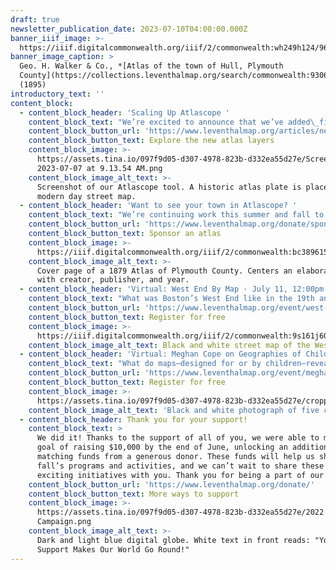```yaml
---
draft: true
newsletter_publication_date: 2023-07-10T04:00:00.000Z
banner_iiif_image: >-
  https://iiif.digitalcommonwealth.org/iiif/2/commonwealth:wh249h124/960,3164,7603,2521/2000,/0/default.jpg
banner_image_caption: >
  Geo. H. Walker & Co., *[Atlas of the town of Hull, Plymouth
  County](https://collections.leventhalmap.org/search/commonwealth:9306wn364)*
  (1895)
introductory_text: ''
content_block:
  - content_block_header: 'Scaling Up Atlascope '
    content_block_text: "We’re excited to announce that we’ve added\_five new atlas layers to Atlascope, extending coverage to Dover, Hull, and Lynn! Urban atlases are excellent snapshots of the historic geographies of cities, showing an impressive level of detail for streets, buildings, and neighborhoods. Beyond that, these atlases provide jumping-off points for telling new stories about the world around us. Check out this small selection of the kinds of stories you can find in the latest Atlascope layers.\n"
    content_block_button_url: 'https://www.leventhalmap.org/articles/new-layers-in-atlascope/'
    content_block_button_text: Explore the new atlas layers
    content_block_image: >-
      https://assets.tina.io/097f9d05-d307-4978-823b-d332ea55d27e/Screen Shot
      2023-07-07 at 9.13.54 AM.png
    content_block_image_alt_text: >-
      Screenshot of our Atlascope tool. A historic atlas plate is placed atop a
      modern day street map. 
  - content_block_header: 'Want to see your town in Atlascope? '
    content_block_text: "We’re continuing work this summer and fall to add dozens more Massachusetts towns to Atlascope. However,\_we need help from you and your communities to make this happen.\_Transforming a single town atlas from printed pages into a modern, computer-readable web-layer is\_[both costly and time-consuming](https://www.leventhalmap.org/articles/atlascope-explained-looking-between-the-cracks/), taking dozens of hours of skilled staff labor. If you’d like to see your town in Atlascope, and you know institutions, groups, or community members who’d like to help gather the funding to support this, please visit\_[this page](https://www.leventhalmap.org/donate/sponsor-an-atlas/)\_for more information, or reach out directly to our\_[Development Coordinator, Rachel Sharer](https://www.leventhalmap.org/about/people/rachel-sharer/).\n"
    content_block_button_url: 'https://www.leventhalmap.org/donate/sponsor-an-atlas/'
    content_block_button_text: Sponsor an atlas
    content_block_image: >-
      https://iiif.digitalcommonwealth.org/iiif/2/commonwealth:bc389615x/321,248,3914,4829/1200,/0/default.jpg
    content_block_image_alt_text: >-
      Cover page of a 1879 Atlas of Plymouth County. Centers an elaborate title
      with creator, publisher, and year. 
  - content_block_header: 'Virtual: West End By Map · July 11, 12:00pm ET'
    content_block_text: "What was Boston’s West End like in the 19th and 20th centuries? What schools and churches were around? Were any industries based in the area? Join the Leventhal Map & Education Center with the\_[West End Museum](https://thewestendmuseum.org/)\_and\_[West End Branch Library](https://www.bpl.org/locations/west-end/)\_for a virtual deep dive into the historical geography of the area. Come learn about how the community has changed over time, and discover how to research the history of your own house and neighborhood. This talk is free and open to the public. It will broadcast live to our\_[Facebook page](https://www.facebook.com/bplmaps)\_and\_[YouTube channel](https://www.youtube.com/@LeventhalMapEducationCenter).\n"
    content_block_button_url: 'https://www.leventhalmap.org/event/west-end-by-map2/'
    content_block_button_text: Register for free
    content_block_image: >-
      https://iiif.digitalcommonwealth.org/iiif/2/commonwealth:9s161j60r/1662,381,1508,1739/2000,/0/default.jpg
    content_block_image_alt_text: Black and white street map of the West End in Boston.
  - content_block_header: 'Virtual: Meghan Cope on Geographies of Childhood · July 25, 12:00pm ET'
    content_block_text: "What do maps—designed for or by children—reveal about the conditions, spaces, and places of childhood? What insights can be gained about the historical geographies of childhood from primary source material? Join us on Tuesday, July 25 at 12:00PM EDT with\_Meghan Cope\_for a virtual talk on the conditions and experiences of childhood in early twentieth century New England. This talk is free and open to the public.\_It will broadcast live to our\_[Facebook page](https://www.facebook.com/bplmaps)\_and\_[YouTube channel](https://www.youtube.com/@LeventhalMapEducationCenter).\n"
    content_block_button_url: 'https://www.leventhalmap.org/event/meghan-cope-geographies-of-childhood/'
    content_block_button_text: Register for free
    content_block_image: >-
      https://assets.tina.io/097f9d05-d307-4978-823b-d332ea55d27e/cropped-playground2.jpeg
    content_block_image_alt_text: 'Black and white photograph of five children swinging on a maypole. '
  - content_block_header: Thank you for your support!
    content_block_text: >
      We did it! Thanks to the support of all of you, we were able to meet our
      goal of raising $10,000 by the end of June, unlocking an additional 10k in
      matching funds from a generous donor. These funds will help us shape our
      fall’s programs and activities, and we can’t wait to share these new and
      exciting initiatives with you. Thank you for being a part of our world.
    content_block_button_url: 'https://www.leventhalmap.org/donate/'
    content_block_button_text: More ways to support
    content_block_image: >-
      https://assets.tina.io/097f9d05-d307-4978-823b-d332ea55d27e/2022 Year-End
      Campaign.png
    content_block_image_alt_text: >-
      Dark and light blue digital globe. White text in front reads: "Your
      Support Makes Our World Go Round!"
---
```



















